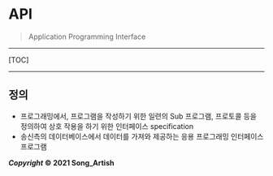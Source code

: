 # API

> Application Programming Interface

---

[TOC]

---



## 정의

- 프로그래밍에서, 프로그램을 작성하기 위한 일련의 Sub 프로그램, 프로토콜 등을 정의하여 상호 작용을 하기 위한 인터페이스 specification
- 송신측의 데이터베이스에서 데이터를 가져와 제공하는 응용 프로그래밍 인터페이스 프로그램



***Copyright* © 2021 Song_Artish**